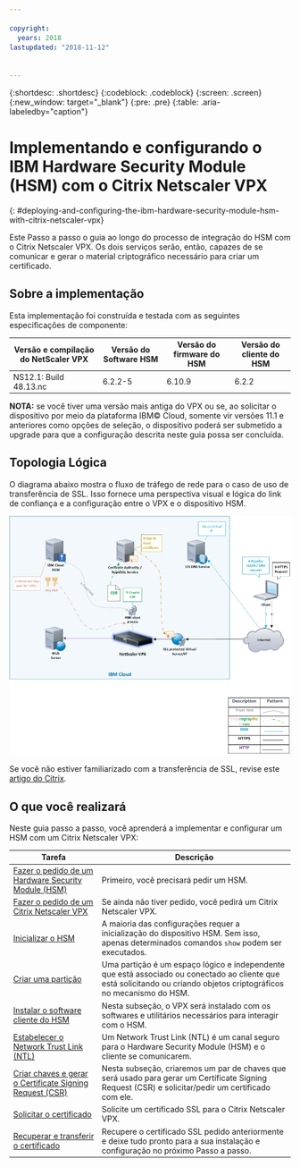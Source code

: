 ```yaml
---

copyright:
  years: 2018
lastupdated: "2018-11-12"


---
```


{:shortdesc: .shortdesc}
{:codeblock: .codeblock}
{:screen: .screen}
{:new_window: target="_blank"}
{:pre: .pre}
{:table: .aria-labeledby="caption"}

# Implementando e configurando o IBM Hardware Security Module (HSM) com o Citrix Netscaler VPX
{: #deploying-and-configuring-the-ibm-hardware-security-module-hsm-with-citrix-netscaler-vpx}

Este Passo a passo o guia ao longo do processo de integração do HSM com o Citrix Netscaler VPX. Os dois serviços serão, então, capazes de se comunicar e gerar o material criptográfico necessário para criar um certificado.

## Sobre a implementação
Esta implementação foi construída e testada com as seguintes especificações de componente:

| Versão e compilação do NetScaler VPX	| Versão do Software HSM | Versão do firmware do HSM | Versão do cliente do HSM |
| ------------- | ------------- | ------------- | ------------- |
| NS12.1: Build 48.13.nc | 6.2.2-5 | 6.10.9 | 6.2.2 |

**NOTA:** se você tiver uma versão mais antiga do VPX ou se, ao solicitar o dispositivo por meio da plataforma IBM© Cloud, somente vir versões 11.1 e anteriores como opções de seleção, o dispositivo poderá ser submetido a upgrade para que a configuração descrita neste guia possa ser concluída. 

## Topologia Lógica
O diagrama abaixo mostra o fluxo de tráfego de rede para o caso de uso de transferência de SSL. Isso fornece uma perspectiva visual e lógica do link de confiança e a configuração entre o VPX e o dispositivo HSM. 

<img src="images/network-flows-logical-topology.jpg" alt="drawing" style="width: 700px;"/>

Se você não estiver familiarizado com a transferência de SSL, revise este [artigo do Citrix](https://docs.citrix.com/en-us/netscaler/12-1/ssl.html).

## O que você realizará

Neste guia passo a passo, você aprenderá a implementar e configurar um HSM com um Citrix Netscaler VPX:

Tarefa  | Descrição
------------- | -------------
[Fazer o pedido de um Hardware Security Module (HSM)](/docs/infrastructure/citrix-netscaler-vpx?topic=citrix-netscaler-vpx-order-the-ibm-hardware-security-module-hsm-) | Primeiro, você precisará pedir um HSM.
[Fazer o pedido de um Citrix Netscaler VPX](/docs/infrastructure/citrix-netscaler-vpx?topic=citrix-netscaler-vpx-order-a-citrix-netscaler-vpx) | Se ainda não tiver pedido, você pedirá um Citrix Netscaler VPX.
[Inicializar o HSM](/docs/infrastructure/citrix-netscaler-vpx?topic=citrix-netscaler-vpx-initialize-ibm-hardware-security-module-hsm-) | A maioria das configurações requer a inicialização do dispositivo HSM. Sem isso, apenas determinados comandos `show` podem ser executados. 
[Criar uma partição](/docs/infrastructure/citrix-netscaler-vpx?topic=citrix-netscaler-vpx-create-a-partition) | Uma partição é um espaço lógico e independente que está associado ou conectado ao cliente que está solicitando ou criando objetos criptográficos no mecanismo do HSM.
[Instalar o software cliente do HSM](/docs/infrastructure/citrix-netscaler-vpx?topic=citrix-netscaler-vpx-install-the-ibm-hardware-security-module-hsm-client-software) | Nesta subseção, o VPX será instalado com os softwares e utilitários necessários para interagir com o HSM. |
[Estabelecer o Network Trust Link (NTL)](/docs/infrastructure/citrix-netscaler-vpx?topic=citrix-netscaler-vpx-establish-a-network-trust-link-ntl-) | Um Network Trust Link (NTL) é um canal seguro para o Hardware Security Module (HSM) e o cliente se comunicarem. |
[Criar chaves e gerar o Certificate Signing Request (CSR)](/docs/infrastructure/citrix-netscaler-vpx?topic=citrix-netscaler-vpx-create-keys-and-generate-the-certificate-signing-request-csr-) | Nesta subseção, criaremos um par de chaves que será usado para gerar um Certificate Signing Request (CSR) e solicitar/pedir um certificado com ele. | 
[Solicitar o certificado](/docs/infrastructure/citrix-netscaler-vpx?topic=citrix-netscaler-vpx-order-an-ssl-certificate) | Solicite um certificado SSL para o Citrix Netscaler VPX.
[Recuperar e transferir o certificado](/docs/infrastructure/citrix-netscaler-vpx?topic=citrix-netscaler-vpx-retrieve-and-transfer-the-certificate) | Recupere o certificado SSL pedido anteriormente e deixe tudo pronto para a sua instalação e configuração no próximo Passo a passo. 
